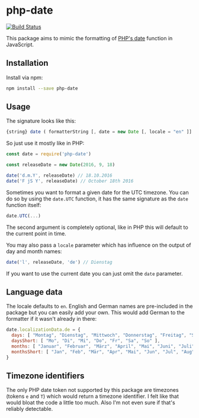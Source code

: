 # php-date

[![Build Status](https://travis-ci.org/Loilo/node-sass-yaml-importer.svg?branch=master)](https://travis-ci.org/Loilo/node-sass-yaml-importer)

This package aims to mimic the formatting of [PHP's date](http://php.net/manual/en/function.date.php) function in JavaScript.

## Installation
Install via npm:

```bash
npm install --save php-date
```

## Usage
The signature looks like this:

```javascript
{string} date ( formatterString [, date = new Date [, locale = "en" ]] )
```

So just use it mostly like in PHP:

```javascript
const date = require('php-date')

const releaseDate = new Date(2016, 9, 18)

date('d.m.Y', releaseDate) // 18.10.2016
date('F jS Y', releaseDate) // October 18th 2016
```

Sometimes you want to format a given date for the UTC timezone. You can do so by using the `date.UTC` function, it has the same signature as the `date` function itself:

```javascript
date.UTC(...)
```

The second argument is completely optional, like in PHP this will default to the current point in time.

You may also pass a `locale` parameter which has influence on the output of day and month names:

```javascript
date('l', releaseDate, 'de') // Dienstag
```

If you want to use the current date you can just omit the `date` parameter.

## Language data
The locale defaults to `en`. English and German names are pre-included in the package but you can easily add your own. This would add German to the formatter if it wasn't already in there:

```javascript
date.localizationData.de = {
  days: [ "Montag", "Dienstag", "Mittwoch", "Donnerstag", "Freitag", "Samstag", "Sonntag" ],
  daysShort: [ "Mo", "Di", "Mi", "Do", "Fr", "Sa", "So" ],
  months: [ "Januar", "Februar", "März", "April", "Mai", "Juni", "Juli", "August", "September", "Oktober", "November", "Dezember" ],
  monthsShort: [ "Jan", "Feb", "Mär", "Apr", "Mai", "Jun", "Jul", "Aug", "Sep", "Okt", "Nov", "Dez" ]
}
```

## Timezone identifiers
The only PHP date token not supported by this package are timezones (tokens `e` and `T`) which would return a timezone identifier. I felt like that would bloat the code a little too much. Also I'm not even sure if that's reliably detectable.
